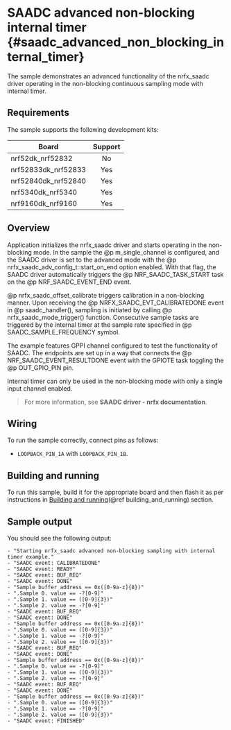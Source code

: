 # SAADC advanced non-blocking internal timer {#saadc_advanced_non_blocking_internal_timer}

The sample demonstrates an advanced functionality of the nrfx_saadc driver operating in the non-blocking continuous sampling mode with internal timer.

## Requirements

The sample supports the following development kits:

| **Board**           | **Support** |
|---------------------|:-----------:|
| nrf52dk_nrf52832    |      No     |
| nrf52833dk_nrf52833 |     Yes     |
| nrf52840dk_nrf52840 |     Yes     |
| nrf5340dk_nrf5340   |     Yes     |
| nrf9160dk_nrf9160   |     Yes     |

## Overview

Application initializes the nrfx_saadc driver and starts operating in the non-blocking mode.
In the sample the @p m_single_channel is configured, and the SAADC driver is set to the advanced mode with the @p nrfx_saadc_adv_config_t::start_on_end option enabled.
With that flag, the SAADC driver automatically triggers the @p NRF_SAADC_TASK_START task on the @p NRF_SAADC_EVENT_END event.

@p nrfx_saadc_offset_calibrate triggers calibration in a non-blocking manner.
Upon receiving the @p NRFX_SAADC_EVT_CALIBRATEDONE event in @p saadc_handler(), sampling is initiated by calling @p nrfx_saadc_mode_trigger() function.
Consecutive sample tasks are triggered by the internal timer at the sample rate specified in @p SAADC_SAMPLE_FREQUENCY symbol.

The example features GPPI channel configured to test the functionality of SAADC.
The endpoints are set up in a way that connects the @p NRF_SAADC_EVENT_RESULTDONE event with the GPIOTE task toggling the @p OUT_GPIO_PIN pin.

Internal timer can only be used in the non-blocking mode with only a single input channel enabled.

> For more information, see **SAADC driver - nrfx documentation**.

## Wiring

To run the sample correctly, connect pins as follows:
* `LOOPBACK_PIN_1A` with `LOOPBACK_PIN_1B`.

## Building and running

To run this sample, build it for the appropriate board and then flash it as per instructions in [Building and running](@ref building_and_running) section.

## Sample output

You should see the following output:

```
- "Starting nrfx_saadc advanced non-blocking sampling with internal timer example."
- "SAADC event: CALIBRATEDONE"
- "SAADC event: READY"
- "SAADC event: BUF_REQ"
- "SAADC event: DONE"
- "Sample buffer address == 0x([0-9a-z]{8})"
- ".Sample 0. value == -?[0-9]"
- ".Sample 1. value == ([0-9]{3})"
- ".Sample 2. value == -?[0-9]"
- "SAADC event: BUF_REQ"
- "SAADC event: DONE"
- "Sample buffer address == 0x([0-9a-z]{8})"
- ".Sample 0. value == ([0-9]{3})"
- ".Sample 1. value == -?[0-9]"
- ".Sample 2. value == ([0-9]{3})"
- "SAADC event: BUF_REQ"
- "SAADC event: DONE"
- "Sample buffer address == 0x([0-9a-z]{8})"
- ".Sample 0. value == -?[0-9]"
- ".Sample 1. value == ([0-9]{3})"
- ".Sample 2. value == -?[0-9]"
- "SAADC event: BUF_REQ"
- "SAADC event: DONE"
- "Sample buffer address == 0x([0-9a-z]{8})"
- ".Sample 0. value == ([0-9]{3})"
- ".Sample 1. value == -?[0-9]"
- ".Sample 2. value == ([0-9]{3})"
- "SAADC event: FINISHED"
```

[//]: #
[Building and running]: <../../../README.md#building-and-running>
